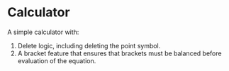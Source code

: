 # Calculator


A simple calculator with:
1. Delete logic, including deleting the point symbol.
2. A bracket feature that ensures that brackets must be balanced before evaluation of the equation.
